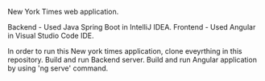 New York Times web application.

Backend - Used Java Spring Boot in IntelliJ IDEA.
Frontend - Used Angular in Visual Studio Code IDE.

In order to run this New york times application, clone
eveyrthing in this repository.
Build and run Backend server.
Build and run Angular application by using 'ng serve' command.